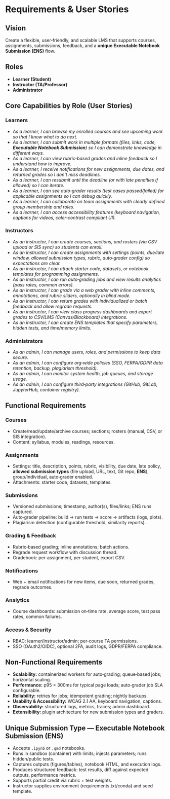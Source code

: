 
# Requirements & User Stories

## Vision
Create a flexible, user‑friendly, and scalable LMS that supports courses, assignments, submissions, feedback, and a **unique Executable Notebook Submission (ENS)** flow.

## Roles
- **Learner (Student)**
- **Instructor (TA/Professor)**
- **Administrator**

## Core Capabilities by Role (User Stories)

### Learners
- *As a learner, I can browse my enrolled courses and see upcoming work so that I know what to do next.*
- *As a learner, I can submit work in multiple formats (files, links, code, **Executable Notebook Submission**) so I can demonstrate knowledge in different ways.*
- *As a learner, I can view rubric‑based grades and inline feedback so I understand how to improve.*
- *As a learner, I receive notifications for new assignments, due dates, and returned grades so I don’t miss deadlines.*
- *As a learner, I can resubmit until the deadline (or with late penalties if allowed) so I can iterate.*
- *As a learner, I can see auto‑grader results (test cases passed/failed) for applicable assignments so I can debug quickly.*
- *As a learner, I can collaborate on team assignments with clearly defined group membership and roles.*
- *As a learner, I can access accessibility features (keyboard navigation, captions for videos, color‑contrast compliant UI).*

### Instructors
- *As an instructor, I can create courses, sections, and rosters (via CSV upload or SIS sync) so students can enroll.*
- *As an instructor, I can create assignments with settings (points, due/late window, allowed submission types, rubric, auto‑grader config) so expectations are clear.*
- *As an instructor, I can attach starter code, datasets, or notebook templates for programming assignments.*
- *As an instructor, I can run auto‑grading jobs and view results analytics (pass rates, common errors).* 
- *As an instructor, I can grade via a web grader with inline comments, annotations, and rubric sliders, optionally in blind mode.*
- *As an instructor, I can return grades with individualized or batch feedback and allow regrade requests.*
- *As an instructor, I can view class progress dashboards and export grades to CSV/LMS (Canvas/Blackboard) integrations.*
- *As an instructor, I can create ENS templates that specify parameters, hidden tests, and time/memory limits.*

### Administrators
- *As an admin, I can manage users, roles, and permissions to keep data secure.*
- *As an admin, I can configure org‑wide policies (SSO, FERPA/GDPR data retention, backup, plagiarism threshold).* 
- *As an admin, I can monitor system health, job queues, and storage usage.*
- *As an admin, I can configure third‑party integrations (GitHub, GitLab, JupyterHub, container registry).*

## Functional Requirements

### Courses
- Create/read/update/archive courses; sections; rosters (manual, CSV, or SIS integration).
- Content: syllabus, modules, readings, resources.

### Assignments
- Settings: title, description, points, rubric, visibility, due date, late policy, **allowed submission types** (file upload, URL, text, Git repo, **ENS**), group/individual, auto‑grader enabled.
- Attachments: starter code, datasets, templates.

### Submissions
- Versioned submissions; timestamp, author(s), files/links; ENS runs captured.
- Auto‑grader pipeline: build → run tests → score → artifacts (logs, plots).
- Plagiarism detection (configurable threshold, similarity reports).

### Grading & Feedback
- Rubric‑based grading; inline annotations; batch actions.
- Regrade request workflow with discussion thread.
- Gradebook: per‑assignment, per‑student, export CSV.

### Notifications
- Web + email notifications for new items, due soon, returned grades, regrade outcomes.

### Analytics
- Course dashboards: submission on‑time rate, average score, test pass rates, common failures.

### Access & Security
- RBAC: learner/instructor/admin; per‑course TA permissions.
- SSO (OAuth2/OIDC), optional 2FA, audit logs, GDPR/FERPA compliance.

## Non‑Functional Requirements
- **Scalability:** containerized workers for auto‑grading; queue‑based jobs; horizontal scaling.
- **Performance:** p95 < 300ms for typical page loads; auto‑grader job SLA configurable.
- **Reliability:** retries for jobs; idempotent grading; nightly backups.
- **Usability & Accessibility:** WCAG 2.1 AA, keyboard navigation, captions.
- **Observability:** structured logs, metrics, traces; admin dashboard.
- **Extensibility:** plugin architecture for new submission types and graders.

## Unique Submission Type — Executable Notebook Submission (ENS)
- Accepts `.ipynb` or `.qmd` notebooks.
- Runs in sandbox (container) with limits; injects parameters; runs hidden/public tests.
- Captures outputs (figures/tables), notebook HTML, and execution logs.
- Produces structured feedback: test results, diff against expected outputs, performance metrics.
- Supports partial credit via rubric + test weights.
- Instructor supplies environment (requirements.txt/conda) and seed template.
